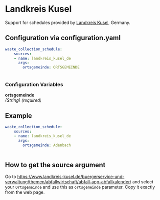 # Landkreis Kusel

Support for schedules provided by [Landkreis Kusel](https://www.landkreis-kusel.de/), Germany.

## Configuration via configuration.yaml

```yaml
waste_collection_schedule:
    sources:
    - name: landkreis_kusel_de
      args:
        ortsgemeinde: ORTSGEMEINDE
        
```

### Configuration Variables

**ortsgemeinde**  
*(String) (required)*

## Example

```yaml
waste_collection_schedule:
    sources:
    - name: landkreis_kusel_de
      args:
        ortsgemeinde: Adenbach
        
```

## How to get the source argument

Go to <https://www.landkreis-kusel.de/buergerservice-und-verwaltung/themen/abfallwirtschaft/abfall-app-abfallkalender/> and select your `Ortsgemeinde` and use this as `ortsgemeinde` parameter. Copy it exactly from the web page.
